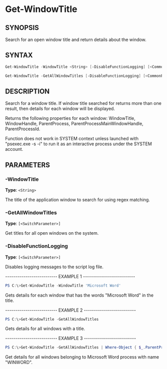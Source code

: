 Get-WindowTitle
===============

SYNOPSIS
--------

Search for an open window title and return details about the window.

SYNTAX
------

```powershell
Get-WindowTitle -WindowTitle <String> [-DisableFunctionLogging] [<CommonParameters>]

Get-WindowTitle -GetAllWindowTitles [-DisableFunctionLogging] [<CommonParameters>]
```

DESCRIPTION
-----------

Search for a window title. If window title searched for returns more
than one result, then details for each window will be displayed.

Returns the following properties for each window: WindowTitle,
WindowHandle, ParentProcess, ParentProcessMainWindowHandle,
ParentProcessId.

Function does not work in SYSTEM context unless launched with
"psexec.exe -s -i" to run it as an interactive process under the SYSTEM
account.

PARAMETERS
----------

### -WindowTitle

**Type**: `<String>`

The title of the application window to search for using regex matching.

### -GetAllWindowTitles

**Type**: `[<SwitchParameter>]`

Get titles for all open windows on the system.

### -DisableFunctionLogging

**Type**: `[<SwitchParameter>]`

Disables logging messages to the script log file.

-------------------------- EXAMPLE 1 --------------------------

```powershell
PS C:\>Get-WindowTitle -WindowTitle 'Microsoft Word'
```

Gets details for each window that has the words "Microsoft Word" in the
title.

-------------------------- EXAMPLE 2 --------------------------

```powershell
PS C:\>Get-WindowTitle -GetAllWindowTitles
```

Gets details for all windows with a title.

-------------------------- EXAMPLE 3 --------------------------

```powershell
PS C:\>Get-WindowTitle -GetAllWindowTitles | Where-Object { $_.ParentProcess -eq 'WINWORD' }
```

Get details for all windows belonging to Microsoft Word process with
name "WINWORD".
